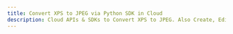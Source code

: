 ---title: Convert XPS to JPEG via Python SDK in Clouddescription: Cloud APIs & SDKs to Convert XPS to JPEG. Also Create, Edit & Render Microsoft Word & OpenOffice documents in the Cloud.---
